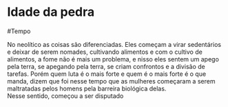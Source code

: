 # Idade da pedra
#Tempo 

No neolítico as coisas são diferenciadas. Eles começam a virar sedentários e deixar de serem nomades, cultivando alimentos e com o cultivo de alimentos, a fome não é mais um problema, e nisso eles sentem um apego pela terra, se apegando pela terra, se criam confrontos e a divisão de tarefas. Porém quem luta é o mais forte e quem é o mais forte é o que manda, dizem que foi nesse tempo que as mulheres começaram a serem maltratadas pelos homens pela barreira biológica delas.  
Nesse sentido, começou a ser disputado
